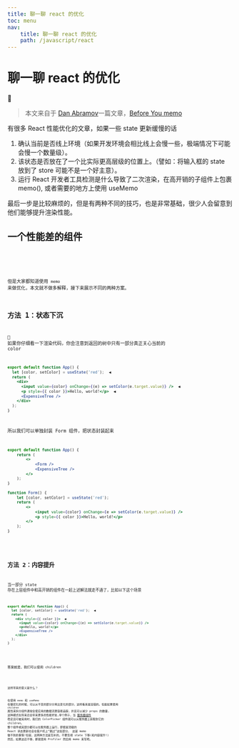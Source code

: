 ```yaml
---
title: 聊一聊 react 的优化
toc: menu
nav:
    title: 聊一聊 react 的优化
    path: /javascript/react
---
```


# 聊一聊 react 的优化



> 本文来自于 [Dan Abramov](https://twitter.com/dan_abramov)一篇文章，[Before You memo](https://overreacted.io/before-you-memo/)

有很多 React 性能优化的文章，如果一些 state 更新缓慢的话

1. 确认当前是否线上环境（如果开发环境会相比线上会慢一些，极端情况下可能会慢一个数量级）。
2. 该状态是否放在了一个比实际更高层级的位置上。（譬如：将输入框的 state 放到了 store 可能不是一个好主意）。
3. 运行 React 开发者工具检测是什么导致了二次渲染，在高开销的子组件上包裹 memo(), 或者需要的地方上使用 useMemo

最后一步是比较麻烦的，但是有两种不同的技巧，也是非常基础，很少人会留意到他们能够提升渲染性能。

## 一个性能差的组件

<code src="./demo/render/demo1.tsx" />

<code src="./demo/render/demo2.tsx" />

但是大家都知道使用 `memo` 来做优化，本文就不做多解释，接下来展示不同的两种方案。

## 方法 1：状态下沉

 如果你仔细看一下渲染代码，你会注意到返回的树中只有一部分真正关心当前的 color

```jsx | pure
export default function App() {
  let [color, setColor] = useState('red');  ◀️
  return (
    <div>
      <input value={color} onChange={(e) => setColor(e.target.value)} />  ◀️
      <p style={{ color }}>Hello, world!</p>  ◀️
      <ExpensiveTree />
    </div>
  );
}
```

所以我们可以单独封装 Form 组件，把状态封装起来

```jsx | pure
export default function App() {
    return (
        <>
            <Form />
            <ExpensiveTree />
        </>
    );
}

function Form() {
    let [color, setColor] = useState('red');
    return (
        <>
            <input value={color} onChange={e => setColor(e.target.value)} />
            <p style={{ color }}>Hello, world!</p>
        </>
    );
}
```

<code src="./demo/render/demo3.tsx" />

## 方法 2：内容提升

当一部分 state 存在上层组件中和高开销的组件在一起上述解法就走不通了，比如以下这个场景

```jsx | pure
export default function App() {
  let [color, setColor] = useState('red');  ◀️
  return (
    <div style={{ color }}>  ◀️
      <input value={color} onChange={(e) => setColor(e.target.value)} />
      <p>Hello, world!</p>
      <ExpensiveTree />
    </div>
  );
}
```

<code src="./demo/render/demo4.tsx" />

答案就是，我们可以使用 children

<code src="./demo/render/demo5.tsx" />

这样带来的意义是什么？

在使用 `memo` 和 `useMemo` 在做优化的时候，可以从不变的部分分离出变化的部分，这样看来是没错的。但是如果使用 `children` 属性来拆分组件通常会使应用的数据流更容易追踪，并且可以减少 props 的数量, 这种模式在将来还会带来更多的性能好处,举个例子，当 [服务器组件](https://reactjs.org/blog/2020/12/21/data-fetching-with-react-server-components.html) 稳定且可被采用时，我们的 ColorPicker 组件就可以从服务器上获取到它的 children。 整个<ExpensiveTree />组件或其部分都可以在服务器上运行，即使是顶级的 React 状态更新也会在客户机上“跳过”这些部分。 这是 memo 做不到的事情!但是，这两种方法是互补的。不要忽视 state 下移(和内容提升!) 然后，如果这还不够，那就使用 Profiler 然后用 memo 来写吧。

